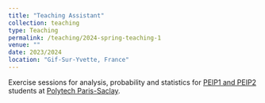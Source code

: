 ```yaml
---
title: "Teaching Assistant"
collection: teaching
type: Teaching
permalink: /teaching/2024-spring-teaching-1
venue: ""
date: 2023/2024
location: "Gif-Sur-Yvette, France"
---
```


Exercise sessions for analysis, probability and statistics for [PEIP1 and PEIP2](https://www.polytech.universite-paris-saclay.fr/en/course/polytech-preparatory-cycle-peip) students at [Polytech Paris-Saclay](https://www.polytech.universite-paris-saclay.fr/).

